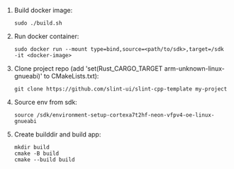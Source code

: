 1. Build docker image:
   
   ```
   sudo ./build.sh
   ```
2. Run docker container:
   
   ```
   sudo docker run --mount type=bind,source=<path/to/sdk>,target=/sdk -it <docker-image>
   ```
3. Clone project repo (add 'set(Rust_CARGO_TARGET arm-unknown-linux-gnueabi)' to CMakeLists.txt):
   
   ```
   git clone https://github.com/slint-ui/slint-cpp-template my-project
   ```
4. Source env from sdk:
   
   ```
   source /sdk/environment-setup-cortexa7t2hf-neon-vfpv4-oe-linux-gnueabi
   ```
5. Create builddir and build app:
    
   ```
   mkdir build
   cmake -B build
   cmake --build build
   ```
